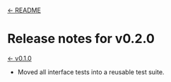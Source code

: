 [<- README](../../README.md#release-notes)

# Release notes for v0.2.0

[<- v0.1.0](./v0.1.0.md)

- Moved all interface tests into a reusable test suite.

